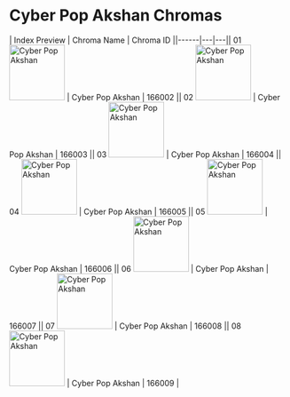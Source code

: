 # Cyber Pop Akshan Chromas

| Index  Preview | Chroma Name | Chroma ID ||------|---|---|| 01  <img src='https://raw.communitydragon.org/latest/plugins/rcp-be-lol-game-data/global/default/v1/champion-chroma-images/166/166002.png' alt='Cyber Pop Akshan' width='100'> | Cyber Pop Akshan | 166002 || 02  <img src='https://raw.communitydragon.org/latest/plugins/rcp-be-lol-game-data/global/default/v1/champion-chroma-images/166/166003.png' alt='Cyber Pop Akshan' width='100'> | Cyber Pop Akshan | 166003 || 03  <img src='https://raw.communitydragon.org/latest/plugins/rcp-be-lol-game-data/global/default/v1/champion-chroma-images/166/166004.png' alt='Cyber Pop Akshan' width='100'> | Cyber Pop Akshan | 166004 || 04  <img src='https://raw.communitydragon.org/latest/plugins/rcp-be-lol-game-data/global/default/v1/champion-chroma-images/166/166005.png' alt='Cyber Pop Akshan' width='100'> | Cyber Pop Akshan | 166005 || 05  <img src='https://raw.communitydragon.org/latest/plugins/rcp-be-lol-game-data/global/default/v1/champion-chroma-images/166/166006.png' alt='Cyber Pop Akshan' width='100'> | Cyber Pop Akshan | 166006 || 06  <img src='https://raw.communitydragon.org/latest/plugins/rcp-be-lol-game-data/global/default/v1/champion-chroma-images/166/166007.png' alt='Cyber Pop Akshan' width='100'> | Cyber Pop Akshan | 166007 || 07  <img src='https://raw.communitydragon.org/latest/plugins/rcp-be-lol-game-data/global/default/v1/champion-chroma-images/166/166008.png' alt='Cyber Pop Akshan' width='100'> | Cyber Pop Akshan | 166008 || 08  <img src='https://raw.communitydragon.org/latest/plugins/rcp-be-lol-game-data/global/default/v1/champion-chroma-images/166/166009.png' alt='Cyber Pop Akshan' width='100'> | Cyber Pop Akshan | 166009 |